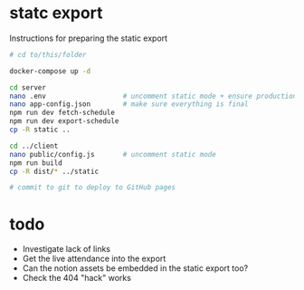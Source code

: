 # statc export

Instructions for preparing the static export

```bash
# cd to/this/folder

docker-compose up -d

cd server
nano .env                   # uncomment static mode + ensure production bucket
nano app-config.json        # make sure everything is final
npm run dev fetch-schedule
npm run dev export-schedule
cp -R static ..

cd ../client
nano public/config.js       # uncomment static mode
npm run build
cp -R dist/* ../static

# commit to git to deploy to GitHub pages
```

# todo

- Investigate lack of links
- Get the live attendance into the export
- Can the notion assets be embedded in the static export too?
- Check the 404 "hack" works
